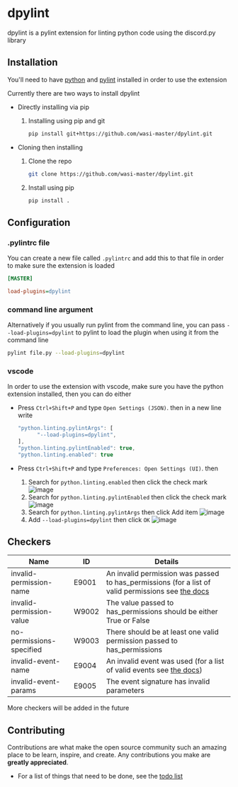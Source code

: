 # dpylint

dpylint is a pylint extension for linting python code using the discord.py library

## Installation

You'll need to have [python](https://www.python.org) and [pylint](https://www.pylint.org) installed in order to use the extension

Currently there are two ways to install dpylint

* Directly installing via pip
  1. Installing using pip and git

     ```sh
     pip install git+https://github.com/wasi-master/dpylint.git
     ```

* Cloning then installing
  1. Clone the repo

     ```sh
     git clone https://github.com/wasi-master/dpylint.git
     ```

  2. Install using pip

     ```sh
     pip install .
     ```

## Configuration

### **.pylintrc file**

You can create a new file called `.pylintrc` and add this to that file in order to make sure the extension is loaded

```ini
[MASTER]

load-plugins=dpylint
```

### **command line argument**

Alternatively if you usually run pylint from the command line, you can pass `--load-plugins=dpylint` to pylint to load the plugin when using it from the command line

```sh
pylint file.py --load-plugins=dpylint
```

### **vscode**

In order to use the extension with vscode, make sure you have the python extension installed, then you can do either

* Press `Ctrl+Shift+P` and type `Open Settings (JSON)`. then in a new line write

  ```js
  "python.linting.pylintArgs": [
        "--load-plugins=dpylint",
  ],
  "python.linting.pylintEnabled": true,
  "python.linting.enabled": true
  ```

* Press `Ctrl+Shift+P` and type `Preferences: Open Settings (UI)`. then
  1. Search for `python.linting.enabled` then click the check mark
    ![image](https://i.imgur.com/mVaOZz4.png)
  2. Search for `python.linting.pylintEnabled` then click the check mark
    ![image](https://i.imgur.com/cUJqdoQ.png)
  3. Search for `python.linting.pylintArgs` then click Add item
    ![image](https://i.imgur.com/Wj3ab9v.png)
  4. Add `--load-plugins=dpylint` then click `OK`
    ![image](https://i.imgur.com/xHzwwft.png)

## Checkers

| Name                             | ID             | Details        |
| -------------------------------- | -------------- | -------------- |
| invalid-permission-name          | E9001          | An invalid permission was passed to has_permissions (for a list of valid permissions see [the docs](https://discordpy.readthedocs.io/en/latest/api.html#discord.Permissions)|
| invalid-permission-value         | W9002          | The value passed to has_permissions should be either True or False|
| no-permissions-specified         | W9003          | There should be at least one valid permission passed to has_permissions
| invalid-event-name               | E9004          | An invalid event was used (for a list of valid events see [the docs](https://discordpy.readthedocs.io/en/latest/api.html#event-reference))
| invalid-event-params             | E9005          | The event signature has invalid parameters

More checkers will be added in the future

## Contributing

Contributions are what make the open source community such an amazing place to be learn, inspire, and create. Any contributions you make are **greatly appreciated**.

* For a list of things that need to be done, see the [todo list](https://github.com/wasi-master/dpylint/blob/main/TODO_LIST.md)
